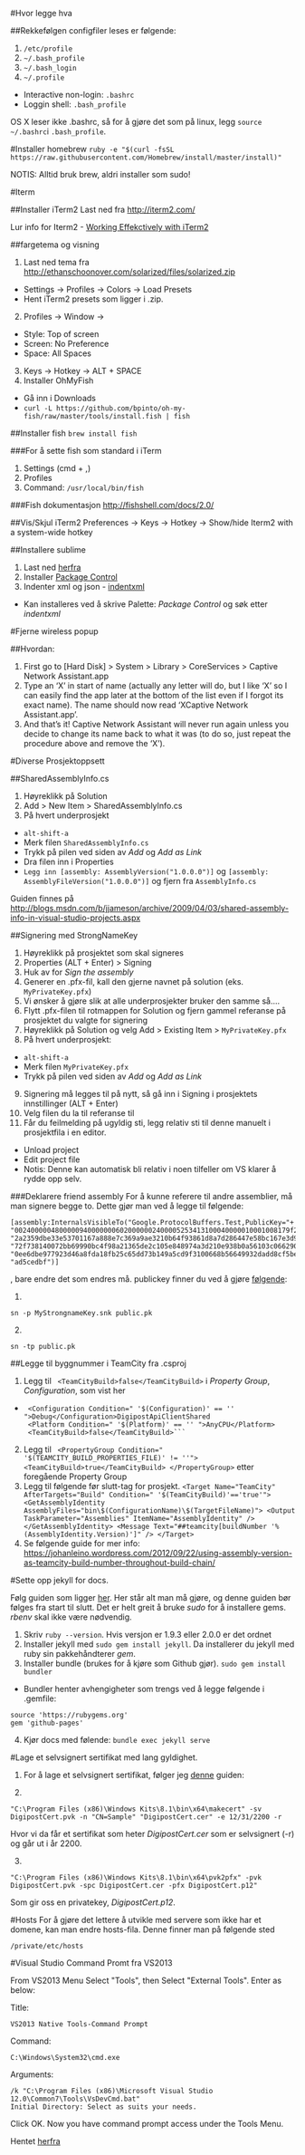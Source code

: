 #Hvor legge hva

##Rekkefølgen configfiler leses er følgende:

1. `/etc/profile` 
2. `~/.bash_profile` 
3. `~/.bash_login` 
4. `~/.profile` 

* Interactive non-login: `.bashrc`
* Loggin shell: `.bash_profile`

OS X leser ikke .bashrc, så for å gjøre det som på linux, legg 
`source ~/.bashrc`i `.bash_profile`. 

#Installer homebrew
`ruby -e "$(curl -fsSL https://raw.githubusercontent.com/Homebrew/install/master/install)"`

NOTIS: Alltid bruk brew, aldri installer som sudo!

#Iterm

##Installer iTerm2
Last ned fra http://iterm2.com/

Lur info for Iterm2 - [Working Effekctively with iTerm2](http://teohm.com/blog/2012/03/22/working-effectively-with-iterm2/)

##fargetema og visning
1. Last ned tema fra http://ethanschoonover.com/solarized/files/solarized.zip
  * Settings -> Profiles -> Colors -> Load Presets
  * Hent iTerm2 presets som ligger i .zip.
2. Profiles -> Window ->
  * Style: Top of screen
  * Screen: No Preference
  * Space: All Spaces
3. Keys -> Hotkey -> ALT + SPACE 
4. Installer OhMyFish
  * Gå inn i Downloads
  * `curl -L https://github.com/bpinto/oh-my-fish/raw/master/tools/install.fish | fish`

##Installer fish
`brew install fish` 

###For å sette fish som standard i iTerm
1. Settings (cmd + ,)
2. Profiles
3. Command: `/usr/local/bin/fish`

###Fish dokumentasjon
http://fishshell.com/docs/2.0/

##Vis/Skjul iTerm2
Preferences -> Keys -> Hotkey -> Show/hide Iterm2 with a system-wide hotkey

##Installere sublime
1. Last ned [herfra](http://www.sublimetext.com/3)
2. Installer [Package Control](https://packagecontrol.io/installation)
3. Indenter xml og json - [indentxml](https://github.com/alek-sys/sublimetext_indentxml)
 * Kan installeres ved å skrive Palette: _Package Control_ og søk etter _indentxml_


#Fjerne wireless popup

##Hvordan:
1. First go to [Hard Disk] > System > Library > CoreServices > Captive Network Assistant.app
2. Type an ‘X’ in start of name (actually any letter will do, but I like ‘X’ so I can easily find the app later at the bottom of the list even if I forgot its exact name). The name should now read ‘XCaptive Network Assistant.app’.
3. And that’s it! Captive Network Assistant will never run again unless you decide to change its name back to what it was (to do so, just repeat the procedure above and remove the ‘X’).

#Diverse Prosjektoppsett

##SharedAssemblyInfo.cs
1. Høyreklikk på Solution
2. Add > New Item > SharedAssemblyInfo.cs
3. På hvert underprosjekt
 * `alt-shift-a`
 * Merk filen `SharedAssemblyInfo.cs`
 * Trykk på pilen ved siden av _Add_ og _Add as Link_
 * Dra filen inn i Properties
 * `Legg inn [assembly: AssemblyVersion("1.0.0.0")]` og `[assembly: AssemblyFileVersion("1.0.0.0")]` og fjern fra `AssemblyInfo.cs`
 
Guiden finnes på http://blogs.msdn.com/b/jjameson/archive/2009/04/03/shared-assembly-info-in-visual-studio-projects.aspx

##Signering med StrongNameKey
1. Høyreklikk på prosjektet som skal signeres
2. Properties (ALT + Enter) > Signing
3. Huk av for _Sign the assembly_
4. Generer en .pfx-fil, kall den gjerne navnet på solution (eks. `MyPrivateKey.pfx`)
5. Vi ønsker å gjøre slik at alle underprosjekter bruker den samme så....
6. Flytt .pfx-filen til rotmappen for Solution og fjern gammel referanse på prosjektet du valgte for signering
7. Høyreklikk på Solution og velg Add > Existing Item > `MyPrivateKey.pfx` 
8. På hvert underprosjekt:
 * `alt-shift-a`
 * Merk filen `MyPrivateKey.pfx`
 * Trykk på pilen ved siden av _Add_ og _Add as Link_
9. Signering må legges til på nytt, så gå inn i Signing i prosjektets innstillinger (ALT + Enter)
10. Velg filen du la til referanse til
11. Får du feilmelding på ugyldig sti, legg relativ sti til denne manuelt i prosjektfila i en editor.
 * Unload project
 * Edit project file
 * Notis: Denne kan automatisk bli relativ i noen tilfeller om VS klarer å rydde opp selv.
 
###Deklarere friend assembly
For å kunne referere til andre assemblier, må man signere begge to. Dette gjør man ved å legge til følgende:
```
[assembly:InternalsVisibleTo("Google.ProtocolBuffers.Test,PublicKey="+
"00240000048000009400000006020000002400005253413100040000010001008179f2dd31a648"+
"2a2359dbe33e53701167a888e7c369a9ae3210b64f93861d8a7d286447e58bc167e3d99483beda"+
"72f738140072bb69990bc4f98a21365de2c105e848974a3d210e938b0a56103c0662901efd6b78"+
"0ee6dbe977923d46a8fda18fb25c65dd73b149a5cd9f3100668b56649932dadd8cf5be52eb1dce"+
"ad5cedbf")]
```
, bare endre det som endres må. publickey finner du ved å gjøre [følgende](http://stackoverflow.com/questions/1123683/how-to-declare-a-friend-assembly):

1. 
```
sn -p MyStrongnameKey.snk public.pk
```

2. 
```
sn -tp public.pk
```

##Legge til byggnummer i TeamCity fra .csproj
1. Legg til ` <TeamCityBuild>false</TeamCityBuild>` i _Property Group_, _Configuration_, som vist her 
 * ```<PropertyGroup>
    <Configuration Condition=" '$(Configuration)' == '' ">Debug</Configuration>DigipostApiClientShared
    <Platform Condition=" '$(Platform)' == '' ">AnyCPU</Platform>
    <TeamCityBuild>false</TeamCityBuild>```
2. Legg til ``` <PropertyGroup Condition=" '$(TEAMCITY_BUILD_PROPERTIES_FILE)' != ''">
    <TeamCityBuild>true</TeamCityBuild>
  </PropertyGroup>``` etter foregående Property Group 
3. Legg til følgende før slutt-tag for prosjekt. ```<Target Name="TeamCity" AfterTargets="Build" Condition=" '$(TeamCityBuild)'=='true'">
    <GetAssemblyIdentity AssemblyFiles="bin\$(ConfigurationName)\$(TargetFileName)">
      <Output TaskParameter="Assemblies" ItemName="AssemblyIdentity" />
    </GetAssemblyIdentity>
    <Message Text="##teamcity[buildNumber '%(AssemblyIdentity.Version)']" />
  </Target>```
4. Se følgende guide for mer info: https://johanleino.wordpress.com/2012/09/22/using-assembly-version-as-teamcity-build-number-throughout-build-chain/


#Sette opp jekyll for docs.

Følg guiden som ligger [her](https://help.github.com/articles/using-jekyll-with-pages/). Her står alt man må gjøre, og denne guiden bør følges fra start til slutt. Det er helt greit å bruke _sudo_ for å installere gems. _rbenv_ skal ikke være nødvendig. 

1. Skriv ```ruby --version```. Hvis versjon er 1.9.3 eller 2.0.0 er det ordnet
2. Installer jekyll med ```sudo gem install jekyll```. Da installerer du jekyll med ruby sin pakkehåndterer _gem_.
3. Installer bundle (brukes for å kjøre som Github gjør). ```sudo gem install bundler```
 * Bundler henter avhengigheter som trengs ved å legge følgende i .gemfile:
 ```
source 'https://rubygems.org' 
 gem 'github-pages' 
 ``` 
4. Kjør docs med følende: ``` bundle exec jekyll serve ```

#Lage et selvsignert sertifikat med lang gyldighet.
1. For å lage et selvsignert sertifikat, følger jeg [denne](https://bernhardelbl.wordpress.com/2012/03/20/create-a-non-expiring-test-certificate-pfx-for-clickonce-applications/) guiden:

2.
``` 
"C:\Program Files (x86)\Windows Kits\8.1\bin\x64\makecert" -sv DigipostCert.pvk -n "CN=Sample" "DigipostCert.cer" -e 12/31/2200 -r 
```
Hvor vi da får et sertifikat som heter _DigipostCert.cer_ som er selvsignert (-r) og går ut i år 2200. 

3.
```
"C:\Program Files (x86)\Windows Kits\8.1\bin\x64\pvk2pfx" -pvk DigipostCert.pvk -spc DigipostCert.cer -pfx DigipostCert.p12"
```
Som gir oss en privatekey, _DigipostCert.p12_.

#Hosts
For å gjøre det lettere å utvikle med servere som ikke har et domene, kan man endre hosts-fila. Denne finner man på følgende sted

```
/private/etc/hosts
```

#Visual Studio Command Promt fra VS2013

From VS2013 Menu Select "Tools", then Select "External Tools". Enter as below:

Title:
```
VS2013 Native Tools-Command Prompt
``` 
Command: 
```
C:\Windows\System32\cmd.exe
``` 
Arguments: 
``` 
/k "C:\Program Files (x86)\Microsoft Visual Studio 12.0\Common7\Tools\VsDevCmd.bat"
Initial Directory: Select as suits your needs. 
```
Click OK. Now you have command prompt access under the Tools Menu.

Hentet [herfra](http://stackoverflow.com/questions/21476588/where-is-developer-command-prompt-for-vs2013)

